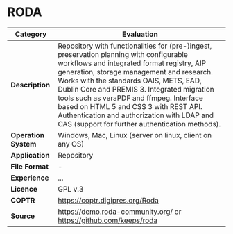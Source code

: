 # RODA

| Category | Evaluation |
| --- | --- |
| **Description**  | Repository with functionalities for (pre-)ingest, preservation planning with configurable workflows and integrated format registry, AIP generation, storage management and research. Works with the standards OAIS, METS, EAD, Dublin Core and PREMIS 3. Integrated migration tools such as veraPDF and ffmpeg. Interface based on HTML 5 and CSS 3 with REST API. Authentication and authorization with LDAP and CAS (support for further authentication methods). |
| **Operation System**  | Windows, Mac, Linux (server on linux, client on any OS) |
| **Application**  | Repository  |
| **File Format** | - |
| **Experience** | ... |
| **Licence** | GPL v.3 |
| **COPTR** | https://coptr.digipres.org/Roda |
| **Source** | https://demo.roda-community.org/ or https://github.com/keeps/roda |
